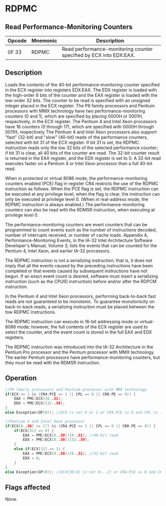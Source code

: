 # RDPMC
 
## Read Performance-Monitoring Counters
 
 
|Opcode|Mnemonic|Description|
|-|-|-|
|0F 33|RDPMC|Read performance-monitoring counter specified by ECX into EDX:EAX.|
 
## Description
 
Loads the contents of the 40-bit performance-monitoring counter specified in the ECX register into registers EDX:EAX. The EDX register is loaded with the high-order 8 bits of the counter and the EAX register is loaded with the low-order 32 bits. The counter to be read is specified with an unsigned integer placed in the ECX register. The P6 family processors and Pentium processors with MMX technology have two performance-monitoring counters (0 and 1), which are specified by placing 0000H or 0001H, respectively, in the ECX register. The Pentium 4 and Intel Xeon processors have 18 counters (0 through 17), which are specified with 0000H through 0011H, respectively The Pentium 4 and Intel Xeon processors also support "fast" (32-bit) and "slow" (40-bit) reads of the performance counters, selected with bit 31 of the ECX register. If bit 31 is set, the RDPMC instruction reads only the low 32 bits of the selected performance counter; if bit 31 is clear, all 40 bits of the counter are read. The 32-bit counter result is returned in the EAX register, and the EDX register is set to 0. A 32-bit read executes faster on a Pentium 4 or Intel Xeon processor than a full 40-bit read.
 
When in protected or virtual 8086 mode, the performance-monitoring counters enabled (PCE) flag in register CR4 restricts the use of the RDPMC instruction as follows. When the PCE flag is set, the RDPMC instruction can be executed at any privilege level; when the flag is clear, the instruction can only be executed at privilege level 0. (When in real-address mode, the RDPMC instruction is always enabled.) The performance-monitoring counters can also be read with the RDMSR instruction, when executing at privilege level 0.
 
The performance-monitoring counters are event counters that can be programmed to count events such as the number of instructions decoded, number of interrupts received, or number of cache loads. Appendix A, Performance-Monitoring Events, in the IA-32 Intel Architecture Software Developer's Manual, Volume 3, lists the events that can be counted for the Pentium 4, Intel Xeon, and earlier IA-32 processors.
 
The RDPMC instruction is not a serializing instruction; that is, it does not imply that all the events caused by the preceding instructions have been completed or that events caused by subsequent instructions have not begun. If an exact event count is desired, software must insert a serializing instruction (such as the CPUID instruction) before and/or after the RDPCM instruction.
 
In the Pentium 4 and Intel Xeon processors, performing back-to-back fast reads are not guaranteed to be monotonic. To guarantee monotonicity on back-to-back reads, a serializing instruction must be placed between the tow RDPMC instructions.
 
The RDPMC instruction can execute in 16-bit addressing mode or virtual-8086 mode; however, the full contents of the ECX register are used to select the counter, and the event count is stored in the full EAX and EDX registers.
 
The RDPMC instruction was introduced into the IA-32 Architecture in the Pentium Pro processor and the Pentium processor with MMX technology. The earlier Pentium processors have performance-monitoring counters, but they must be read with the RDMSR instruction.
 
 
## Operation
 
```c
//P6 family processors and Pentium processor with MMX technology
if(ECX <= 1 && (CR4.PCE == 1 || CPL == 0 || CR0.PE == 0)) {
	EAX = PMC(ECX)[0..31];
	EDX = PMC(ECX)[32..39];
}
else Exception(GP(0)); //ECX is not 0 or 1 or CR4.PCE is 0 and CPL is 1, 2, or 3 and CR0.PE is 1

//Pentium 4 and Intel Xeon processor
if(ECX[0..30] <= 17) && (CR4.PCE == 1 || CPL == 0 || CR0.PE == 0)) {
	if(ECX[31] == 0) {
		EAX = PMC(ECX[0..30])[0..31]; //40-bit read
		EDX = PMC(ECX[0..30])[32..39];
	}
	else if(ECX[31] == 1) {
		EAX = PMC(ECX[0..30])[0..31]; //32-bit read
		EDX = 0;
	}
}
else Exception(GP(0)); //ECX[30:0] is not 0...17 or CR4.PCE is 0 and CPL is 1, 2, or 3 and CR0.PE is 1

```
 
 
## Flags affected
 
None.

 
